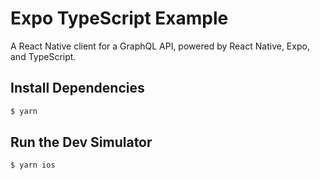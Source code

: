 # Expo TypeScript Example

A React Native client for a GraphQL API, powered by React Native, Expo, and TypeScript.

## Install Dependencies

```sh
$ yarn
```

## Run the Dev Simulator

```sh
$ yarn ios
```
